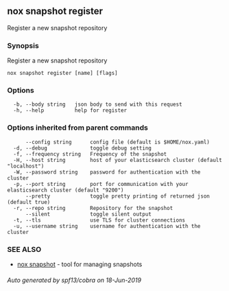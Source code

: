 ## nox snapshot register

Register a new snapshot repository

### Synopsis

Register a new snapshot repository

```
nox snapshot register [name] [flags]
```

### Options

```
  -b, --body string   json body to send with this request
  -h, --help          help for register
```

### Options inherited from parent commands

```
      --config string      config file (default is $HOME/nox.yaml)
  -d, --debug              toggle debug setting
  -f, --frequency string   Frequency of the snapshot
  -H, --host string        host of your elasticsearch cluster (default "localhost")
  -W, --password string    password for authentication with the cluster
  -p, --port string        port for communication with your elasticsearch cluster (default "9200")
      --pretty             toggle pretty printing of returned json (default true)
  -r, --repo string        Repository for the snapshot
      --silent             toggle silent output
  -t, --tls                use TLS for cluster connections
  -u, --username string    username for authentication with the cluster
```

### SEE ALSO

* [nox snapshot](nox_snapshot.md)	 - tool for managing snapshots

###### Auto generated by spf13/cobra on 18-Jun-2019
